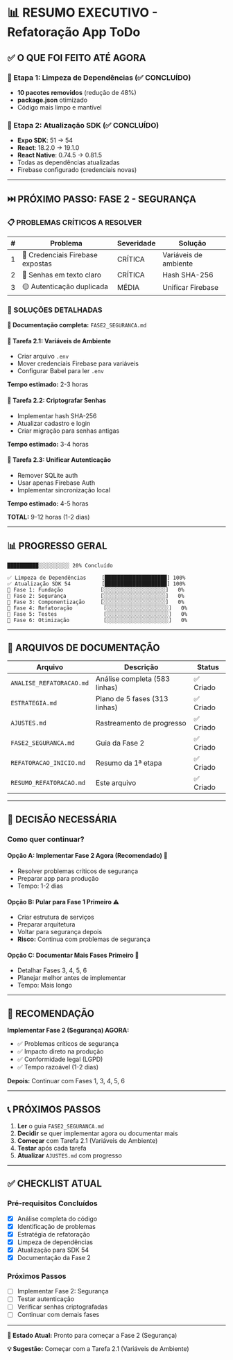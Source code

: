 # 📊 RESUMO EXECUTIVO - Refatoração App ToDo

## ✅ O QUE FOI FEITO ATÉ AGORA

### 🧹 Etapa 1: Limpeza de Dependências (✅ CONCLUÍDO)
- **10 pacotes removidos** (redução de 48%)
- **package.json** otimizado
- Código mais limpo e mantível

### 🚀 Etapa 2: Atualização SDK (✅ CONCLUÍDO)
- **Expo SDK**: 51 → 54
- **React**: 18.2.0 → 19.1.0
- **React Native**: 0.74.5 → 0.81.5
- Todas as dependências atualizadas
- Firebase configurado (credenciais novas)

---

## ⏭️ PRÓXIMO PASSO: FASE 2 - SEGURANÇA

### 📋 PROBLEMAS CRÍTICOS A RESOLVER

| # | Problema | Severidade | Solução |
|---|----------|-----------|---------|
| 1 | 🔴 Credenciais Firebase expostas | CRÍTICA | Variáveis de ambiente |
| 2 | 🔴 Senhas em texto claro | CRÍTICA | Hash SHA-256 |
| 3 | 🟡 Autenticação duplicada | MÉDIA | Unificar Firebase |

### 🎯 SOLUÇÕES DETALHADAS

**📄 Documentação completa:** `FASE2_SEGURANCA.md`

#### 🔐 Tarefa 2.1: Variáveis de Ambiente
- Criar arquivo `.env`
- Mover credenciais Firebase para variáveis
- Configurar Babel para ler `.env`

**Tempo estimado:** 2-3 horas

#### 🔐 Tarefa 2.2: Criptografar Senhas
- Implementar hash SHA-256
- Atualizar cadastro e login
- Criar migração para senhas antigas

**Tempo estimado:** 3-4 horas

#### 🔐 Tarefa 2.3: Unificar Autenticação
- Remover SQLite auth
- Usar apenas Firebase Auth
- Implementar sincronização local

**Tempo estimado:** 4-5 horas

**TOTAL:** 9-12 horas (1-2 dias)

---

## 📊 PROGRESSO GERAL

```
██████████░░░░░░░░░░ 20% Concluído

✅ Limpeza de Dependências     [████████████████████] 100%
✅ Atualização SDK 54          [████████████████████] 100%
🔴 Fase 1: Fundação            [░░░░░░░░░░░░░░░░░░░░]   0%
🔴 Fase 2: Segurança           [░░░░░░░░░░░░░░░░░░░░]   0%
🔴 Fase 3: Componentização     [░░░░░░░░░░░░░░░░░░░░]   0%
🔴 Fase 4: Refatoração          [░░░░░░░░░░░░░░░░░░░░]   0%
🔴 Fase 5: Testes               [░░░░░░░░░░░░░░░░░░░░]   0%
🔴 Fase 6: Otimização           [░░░░░░░░░░░░░░░░░░░░]   0%
```

---

## 📁 ARQUIVOS DE DOCUMENTAÇÃO

| Arquivo | Descrição | Status |
|---------|-----------|--------|
| `ANALISE_REFATORACAO.md` | Análise completa (583 linhas) | ✅ Criado |
| `ESTRATEGIA.md` | Plano de 5 fases (313 linhas) | ✅ Criado |
| `AJUSTES.md` | Rastreamento de progresso | ✅ Criado |
| `FASE2_SEGURANCA.md` | Guia da Fase 2 | ✅ Criado |
| `REFATORACAO_INICIO.md` | Resumo da 1ª etapa | ✅ Criado |
| `RESUMO_REFATORACAO.md` | Este arquivo | ✅ Criado |

---

## 🎯 DECISÃO NECESSÁRIA

### Como quer continuar?

#### Opção A: Implementar Fase 2 Agora (Recomendado) 🔴
- Resolver problemas críticos de segurança
- Preparar app para produção
- Tempo: 1-2 dias

#### Opção B: Pular para Fase 1 Primeiro ⚠️
- Criar estrutura de serviços
- Preparar arquitetura
- Voltar para segurança depois
- **Risco:** Continua com problemas de segurança

#### Opção C: Documentar Mais Fases Primeiro 📝
- Detalhar Fases 3, 4, 5, 6
- Planejar melhor antes de implementar
- Tempo: Mais longo

---

## 🚀 RECOMENDAÇÃO

**Implementar Fase 2 (Segurança) AGORA:**
- ✅ Problemas críticos de segurança
- ✅ Impacto direto na produção
- ✅ Conformidade legal (LGPD)
- ✅ Tempo razoável (1-2 dias)

**Depois:** Continuar com Fases 1, 3, 4, 5, 6

---

## 📞 PRÓXIMOS PASSOS

1. **Ler** o guia `FASE2_SEGURANCA.md`
2. **Decidir** se quer implementar agora ou documentar mais
3. **Começar** com Tarefa 2.1 (Variáveis de Ambiente)
4. **Testar** após cada tarefa
5. **Atualizar** `AJUSTES.md` com progresso

---

## ✅ CHECKLIST ATUAL

### Pré-requisitos Concluídos
- [x] Análise completa do código
- [x] Identificação de problemas
- [x] Estratégia de refatoração
- [x] Limpeza de dependências
- [x] Atualização para SDK 54
- [x] Documentação da Fase 2

### Próximos Passos
- [ ] Implementar Fase 2: Segurança
- [ ] Testar autenticação
- [ ] Verificar senhas criptografadas
- [ ] Continuar com demais fases

---

**🎯 Estado Atual:** Pronto para começar a Fase 2 (Segurança)

**💡 Sugestão:** Começar com a Tarefa 2.1 (Variáveis de Ambiente)

